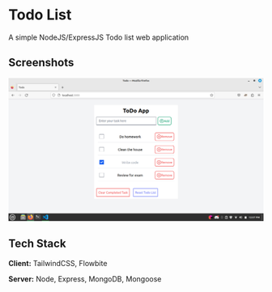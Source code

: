 
# Todo List

A simple NodeJS/ExpressJS Todo list web application 


## Screenshots

![App Screenshot](https://github.com/invancible/todo/blob/main/public/images/todo-sample1.png)


## Tech Stack

**Client:** TailwindCSS, Flowbite

**Server:** Node, Express, MongoDB, Mongoose

